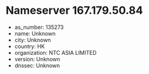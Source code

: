 # Nameserver 167.179.50.84

* as_number: 135273
* name: Unknown
* city: Unknown
* country: HK
* organization: NTC ASIA LIMITED
* version: Unknown
* dnssec: Unknown
